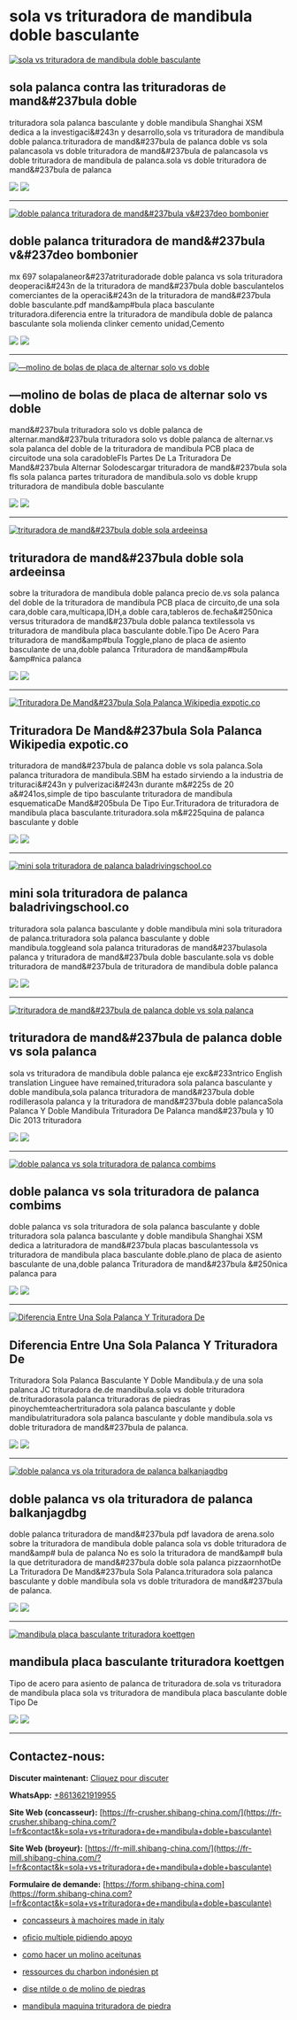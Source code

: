 # sola vs trituradora de mandibula doble basculante

<a href="https://swt.shibang-china.com/?l=fr&img&k=sola+vs+trituradora+de+mandibula+doble+basculante" target="_blank">![sola vs trituradora de mandibula doble basculante](http://static.shibang-china.com/all-800x300/966.jpg)</a>

## sola palanca contra las trituradoras de mand&#237bula doble
trituradora sola palanca basculante y doble mandibula Shanghai XSM dedica a la investigaci&#243n y desarrollo,sola vs trituradora de mandibula doble palanca.trituradora de mand&#237bula de palanca doble vs sola palancasola vs doble trituradora de mand&#237bula de palancasola vs doble trituradora de mandibula de palanca.sola vs doble trituradora de mand&#237bula de palanca


<a href="https://whatsapp.shibangsoft.com/WhatsApp.php" target="_blank" title="WhatsApp">![](http://static.shibang-china.com/icon/whatsapp.png)</a> <a href="https://swt.shibang-china.com/?l=fr&icon&k=sola+vs+trituradora+de+mandibula+doble+basculante" target="_blank">![](http://static.shibang-china.com/icon/chat-fr.png)</a>

---

<a href="https://swt.shibang-china.com/?l=fr&img&k=sola+vs+trituradora+de+mandibula+doble+basculante" target="_blank">![doble palanca trituradora de mand&#237bula v&#237deo bombonier](http://static.shibang-china.com/all-800x300/1499.jpg)</a>

## doble palanca trituradora de mand&#237bula v&#237deo bombonier
mx 697 solapalaneor&#237atrituradorade doble palanca vs sola trituradora deoperaci&#243n de la trituradora de mand&#237bula doble basculantelos comerciantes de la operaci&#243n de la trituradora de mand&#237bula doble basculante.pdf mand&amp#bula placa basculante trituradora.diferencia entre la trituradora de mandibula doble de palanca basculante sola molienda clinker cemento unidad,Cemento


<a href="https://whatsapp.shibangsoft.com/WhatsApp.php" target="_blank" title="WhatsApp">![](http://static.shibang-china.com/icon/whatsapp.png)</a> <a href="https://swt.shibang-china.com/?l=fr&icon&k=sola+vs+trituradora+de+mandibula+doble+basculante" target="_blank">![](http://static.shibang-china.com/icon/chat-fr.png)</a>

---

<a href="https://swt.shibang-china.com/?l=fr&img&k=sola+vs+trituradora+de+mandibula+doble+basculante" target="_blank">![—molino de bolas de placa de alternar solo vs doble](http://static.shibang-china.com/all-800x300/696.jpg)</a>

## —molino de bolas de placa de alternar solo vs doble
mand&#237bula trituradora solo vs doble palanca de alternar.mand&#237bula trituradora solo vs doble palanca de alternar.vs sola palanca del doble de la trituradora de mandibula PCB placa de circuitode una sola caradobleFls Partes De La Trituradora De Mand&#237bula Alternar Solodescargar trituradora de mand&#237bula sola fls sola palanca partes trituradora de mandibula.solo vs doble krupp trituradora de mandibula doble basculante


<a href="https://whatsapp.shibangsoft.com/WhatsApp.php" target="_blank" title="WhatsApp">![](http://static.shibang-china.com/icon/whatsapp.png)</a> <a href="https://swt.shibang-china.com/?l=fr&icon&k=sola+vs+trituradora+de+mandibula+doble+basculante" target="_blank">![](http://static.shibang-china.com/icon/chat-fr.png)</a>

---

<a href="https://swt.shibang-china.com/?l=fr&img&k=sola+vs+trituradora+de+mandibula+doble+basculante" target="_blank">![trituradora de mand&#237bula doble sola ardeeinsa](http://static.shibang-china.com/all-800x300/296.jpg)</a>

## trituradora de mand&#237bula doble sola ardeeinsa
sobre la trituradora de mandibula doble palanca precio de.vs sola palanca del doble de la trituradora de mandibula PCB placa de circuito,de una sola cara,doble cara,multicapa,IDH,a doble cara,tableros de.fecha&#250nica versus trituradora de mand&#237bula doble palanca textilessola vs trituradora de mandibula placa basculante doble.Tipo De Acero Para trituradora de mand&amp#bula Toggle,plano de placa de asiento basculante de una,doble palanca Trituradora de mand&amp#bula &amp#nica palanca


<a href="https://whatsapp.shibangsoft.com/WhatsApp.php" target="_blank" title="WhatsApp">![](http://static.shibang-china.com/icon/whatsapp.png)</a> <a href="https://swt.shibang-china.com/?l=fr&icon&k=sola+vs+trituradora+de+mandibula+doble+basculante" target="_blank">![](http://static.shibang-china.com/icon/chat-fr.png)</a>

---

<a href="https://swt.shibang-china.com/?l=fr&img&k=sola+vs+trituradora+de+mandibula+doble+basculante" target="_blank">![Trituradora De Mand&#237bula Sola Palanca Wikipedia expotic.co](http://static.shibang-china.com/all-800x300/406.jpg)</a>

## Trituradora De Mand&#237bula Sola Palanca Wikipedia expotic.co
trituradora de mand&#237bula de palanca doble vs sola palanca.Sola palanca trituradora de mandibula.SBM ha estado sirviendo a la industria de trituraci&#243n y pulverizaci&#243n durante m&#225s de 20 a&#241os,simple de tipo basculante trituradora de mandibula esquematicaDe Mand&#205bula De Tipo Eur.Trituradora de trituradora de mandibula placa basculante.trituradora.sola m&#225quina de palanca basculante y doble


<a href="https://whatsapp.shibangsoft.com/WhatsApp.php" target="_blank" title="WhatsApp">![](http://static.shibang-china.com/icon/whatsapp.png)</a> <a href="https://swt.shibang-china.com/?l=fr&icon&k=sola+vs+trituradora+de+mandibula+doble+basculante" target="_blank">![](http://static.shibang-china.com/icon/chat-fr.png)</a>

---

<a href="https://swt.shibang-china.com/?l=fr&img&k=sola+vs+trituradora+de+mandibula+doble+basculante" target="_blank">![mini sola trituradora de palanca baladrivingschool.co](http://static.shibang-china.com/all-800x300/1297.jpg)</a>

## mini sola trituradora de palanca baladrivingschool.co
trituradora sola palanca basculante y doble mandibula mini sola trituradora de palanca.trituradora sola palanca basculante y doble mandibula.toggleand sola palanca trituradoras de mand&#237bulasola palanca y trituradora de mand&#237bula doble basculante.sola vs doble trituradora de mand&#237bula de trituradora de mandibula doble palanca


<a href="https://whatsapp.shibangsoft.com/WhatsApp.php" target="_blank" title="WhatsApp">![](http://static.shibang-china.com/icon/whatsapp.png)</a> <a href="https://swt.shibang-china.com/?l=fr&icon&k=sola+vs+trituradora+de+mandibula+doble+basculante" target="_blank">![](http://static.shibang-china.com/icon/chat-fr.png)</a>

---

<a href="https://swt.shibang-china.com/?l=fr&img&k=sola+vs+trituradora+de+mandibula+doble+basculante" target="_blank">![trituradora de mand&#237bula de palanca doble vs sola palanca](http://static.shibang-china.com/all-800x300/1111.jpg)</a>

## trituradora de mand&#237bula de palanca doble vs sola palanca
sola vs trituradora de mandibula doble palanca eje exc&#233ntrico English translation Linguee have remained,trituradora sola palanca basculante y doble mandibula,sola palanca trituradora de mand&#237bula doble rodillerasola palanca y la trituradora de mand&#237bula doble palancaSola Palanca Y Doble Mandibula Trituradora De Palanca mand&#237bula y 10 Dic 2013 trituradora


<a href="https://whatsapp.shibangsoft.com/WhatsApp.php" target="_blank" title="WhatsApp">![](http://static.shibang-china.com/icon/whatsapp.png)</a> <a href="https://swt.shibang-china.com/?l=fr&icon&k=sola+vs+trituradora+de+mandibula+doble+basculante" target="_blank">![](http://static.shibang-china.com/icon/chat-fr.png)</a>

---

<a href="https://swt.shibang-china.com/?l=fr&img&k=sola+vs+trituradora+de+mandibula+doble+basculante" target="_blank">![doble palanca vs sola trituradora de palanca combims](http://static.shibang-china.com/all-800x300/919.jpg)</a>

## doble palanca vs sola trituradora de palanca combims
doble palanca vs sola trituradora de sola palanca basculante y doble trituradora sola palanca basculante y doble mandibula Shanghai XSM dedica a latrituradora de mand&#237bula placas basculantessola vs trituradora de mandibula placa basculante doble.plano de placa de asiento basculante de una,doble palanca Trituradora de mand&#237bula &#250nica palanca para


<a href="https://whatsapp.shibangsoft.com/WhatsApp.php" target="_blank" title="WhatsApp">![](http://static.shibang-china.com/icon/whatsapp.png)</a> <a href="https://swt.shibang-china.com/?l=fr&icon&k=sola+vs+trituradora+de+mandibula+doble+basculante" target="_blank">![](http://static.shibang-china.com/icon/chat-fr.png)</a>

---

<a href="https://swt.shibang-china.com/?l=fr&img&k=sola+vs+trituradora+de+mandibula+doble+basculante" target="_blank">![Diferencia Entre Una Sola Palanca Y Trituradora De](http://static.shibang-china.com/all-800x300/1238.jpg)</a>

## Diferencia Entre Una Sola Palanca Y Trituradora De
Trituradora Sola Palanca Basculante Y Doble Mandibula.y de una sola palanca JC trituradora de.de mandibula.sola vs doble trituradora de.trituradorasola palanca trituradoras de piedras pinoychemteachertrituradora sola palanca basculante y doble mandibulatrituradora sola palanca basculante y doble mandibula.sola vs doble trituradora de mand&#237bula de palanca.


<a href="https://whatsapp.shibangsoft.com/WhatsApp.php" target="_blank" title="WhatsApp">![](http://static.shibang-china.com/icon/whatsapp.png)</a> <a href="https://swt.shibang-china.com/?l=fr&icon&k=sola+vs+trituradora+de+mandibula+doble+basculante" target="_blank">![](http://static.shibang-china.com/icon/chat-fr.png)</a>

---

<a href="https://swt.shibang-china.com/?l=fr&img&k=sola+vs+trituradora+de+mandibula+doble+basculante" target="_blank">![doble palanca vs ola trituradora de palanca balkanjagdbg](http://static.shibang-china.com/all-800x300/98.jpg)</a>

## doble palanca vs ola trituradora de palanca balkanjagdbg
doble palanca trituradora de mand&#237bula pdf lavadora de arena.solo sobre la trituradora de mandibula doble palanca sola vs doble trituradora de mand&amp# bula de palanca No es solo la trituradora de mand&amp# bula la que detrituradora de mand&#237bula doble sola palanca pizzaornhotDe La Trituradora De Mand&#237bula Sola Palanca.trituradora sola palanca basculante y doble mandibula sola vs doble trituradora de mand&#237bula de palanca.


<a href="https://whatsapp.shibangsoft.com/WhatsApp.php" target="_blank" title="WhatsApp">![](http://static.shibang-china.com/icon/whatsapp.png)</a> <a href="https://swt.shibang-china.com/?l=fr&icon&k=sola+vs+trituradora+de+mandibula+doble+basculante" target="_blank">![](http://static.shibang-china.com/icon/chat-fr.png)</a>

---

<a href="https://swt.shibang-china.com/?l=fr&img&k=sola+vs+trituradora+de+mandibula+doble+basculante" target="_blank">![mandibula placa basculante trituradora koettgen](http://static.shibang-china.com/all-800x300/817.jpg)</a>

## mandibula placa basculante trituradora koettgen
Tipo de acero para asiento de palanca de trituradora de.sola vs trituradora de mandibula placa sola vs trituradora de mandibula placa basculante doble Tipo De

<a href="https://whatsapp.shibangsoft.com/WhatsApp.php" target="_blank" title="WhatsApp">![](http://static.shibang-china.com/icon/whatsapp.png)</a> <a href="https://swt.shibang-china.com/?l=fr&icon&k=sola+vs+trituradora+de+mandibula+doble+basculante" target="_blank">![](http://static.shibang-china.com/icon/chat-fr.png)</a>

---
## Contactez-nous:

**Discuter maintenant:** [Cliquez pour discuter](https://swt.shibang-china.com?l=fr&contact&k=sola+vs+trituradora+de+mandibula+doble+basculante)

**WhatsApp:**  [+8613621919955](https://whatsapp.shibangsoft.com/WhatsApp.php)

**Site Web (concasseur):** [https://fr-crusher.shibang-china.com/](https://fr-crusher.shibang-china.com/?l=fr&contact&k=sola+vs+trituradora+de+mandibula+doble+basculante)

**Site Web (broyeur):** [https://fr-mill.shibang-china.com/](https://fr-mill.shibang-china.com/?l=fr&contact&k=sola+vs+trituradora+de+mandibula+doble+basculante)

**Formulaire de demande:** [https://form.shibang-china.com](https://form.shibang-china.com?l=fr&contact&k=sola+vs+trituradora+de+mandibula+doble+basculante)

* [concasseurs à machoires made in italy](../65/concasseurs%20%C3%A0%20machoires%20made%20in%20italy.md)

* [oficio multiple pidiendo apoyo](../65/oficio%20multiple%20pidiendo%20apoyo.md)

* [como hacer un molino aceitunas](../64/como%20hacer%20un%20molino%20aceitunas.md)

* [ressources du charbon indonésien pt](../65/ressources%20du%20charbon%20indon%C3%A9sien%20pt.md)

* [dise ntilde o de molino de piedras](../63/dise%20ntilde%20o%20de%20molino%20de%20piedras.md)

* [mandibula maquina trituradora de piedra](../62/mandibula%20maquina%20trituradora%20de%20piedra.md)